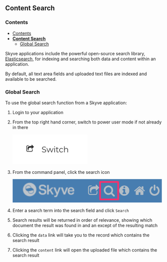 ## Content Search

### Contents

* [Contents](README.md)
* **[Content Search](#content-search)**
  * [Global Search](#global-search)

Skyve applications include the powerful open-source search library, [Elasticsearch](https://www.elastic.co/products/elasticsearch), for indexing and searching both data and content within an application.

By default, all text area fields and uploaded text files are indexed and available to be searched.

### Global Search

To use the global search function from a Skyve application:

1. Login to your application
2. From the top right hand corner, switch to power user mode if not already in there

    ![](media/switch.png "Switch mode")

3. From the command panel, click the search icon

    ![](media/search.png "Global search button")

4. Enter a search term into the search field and click `Search`
5. Search results will be returned in order of relevance, showing which document the result was found in and an except of the resulting match
6. Clicking the `data` link will take you to the record which contains the search result
7. Clicking the `content` link will open the uploaded file which contains the search result